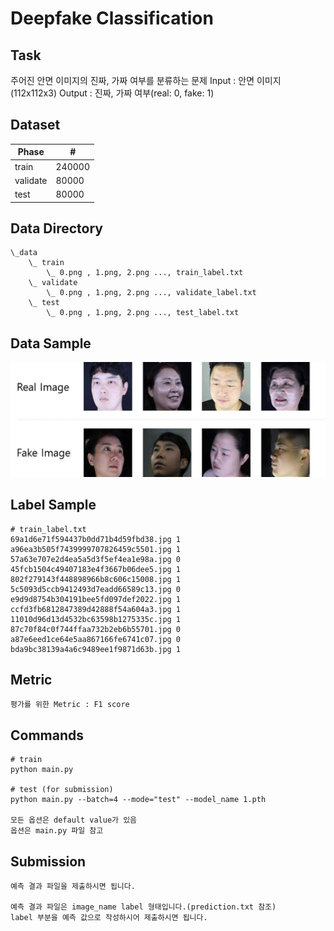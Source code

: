 # Deepfake Classification

## Task
주어진 안면 이미지의 진짜, 가짜 여부를 분류하는 문제
Input : 안면 이미지(112x112x3)
Output : 진짜, 가짜 여부(real: 0, fake: 1)

## Dataset
| Phase | # |
| - | - |
| train | 240000 |
| validate | 80000 |
| test | 80000 |


## Data Directory
```
\_data
    \_ train
        \_ 0.png , 1.png, 2.png ..., train_label.txt
    \_ validate
        \_ 0.png , 1.png, 2.png ..., validate_label.txt
    \_ test
        \_ 0.png , 1.png, 2.png ..., test_label.txt

```

## Data Sample
<img width=600 src="images_for_desc/deppfake-dataset.png"/> 

## Label Sample
```
# train_label.txt
69a1d6e71f594437b0dd71b4d59fbd38.jpg 1
a96ea3b505f7439999707826459c5501.jpg 1
57a63e707e2d4ea5a5d3f5ef4ea1e98a.jpg 0
45fcb1504c49407183e4f3667b06dee5.jpg 1
802f279143f448898966b8c606c15008.jpg 1
5c5093d5ccb9412493d7eadd66589c13.jpg 0
e9d9d8754b304191bee5fd097def2022.jpg 1
ccfd3fb6812847389d42888f54a604a3.jpg 1
11010d96d13d4532bc63598b1275335c.jpg 1
87c70f84c0f744ffaa732b2eb6b55701.jpg 0
a87e6eed1ce64e5aa867166fe6741c07.jpg 0
bda9bc38139a4a6c9489ee1f9871d63b.jpg 1
```

## Metric
```
평가를 위한 Metric : F1 score
```

## Commands
```
# train
python main.py 

# test (for submission)
python main.py --batch=4 --mode="test" --model_name 1.pth

모든 옵션은 default value가 있음
옵션은 main.py 파일 참고
```

## Submission
```
예측 결과 파일을 제출하시면 됩니다.

예측 결과 파일은 image_name label 형태입니다.(prediction.txt 참조)
label 부분을 예측 값으로 작성하시어 제출하시면 됩니다.
```
